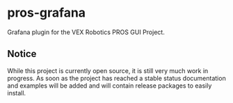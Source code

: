 # pros-grafana
Grafana plugin for the VEX Robotics PROS GUI Project. 

## Notice
While this project is currently open source, it is still very much work in progress. As soon as the project has reached a stable status documentation and examples will be added and will contain release packages to easily install. 
